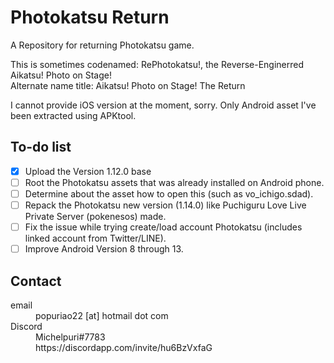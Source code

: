 # Photokatsu Return
A Repository for returning Photokatsu game.

This is sometimes codenamed: RePhotokatsu!, the Reverse-Enginerred Aikatsu! Photo on Stage!<br/>
Alternate name title: Aikatsu! Photo on Stage! The Return

I cannot provide iOS version at the moment, sorry. Only Android asset I've been extracted using APKtool.

## To-do list
- [x] Upload the Version 1.12.0 base
- [ ] Root the Photokatsu assets that was already installed on Android phone.
- [ ] Determine about the asset how to open this (such as vo_ichigo.sdad).
- [ ] Repack the Photokatsu new version (1.14.0) like Puchiguru Love Live Private Server (pokenesos) made.
- [ ] Fix the issue while trying create/load account Photokatsu (includes linked account from Twitter/LINE).
- [ ] Improve Android Version 8 through 13.

## Contact

<dl>
   <dt>
   email
   </dt>
   <dd>
   popuriao22 [at] hotmail dot com
   </dd>
   <dt>
   Discord
   </dt>
   <dd>
   Michelpuri#7783
   </dd>
   <dd>
   https://discordapp.com/invite/hu6BzVxfaG
   </dd>
</dl>
